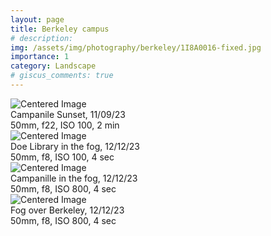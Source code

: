 ```yaml
---
layout: page
title: Berkeley campus
# description: 
img: /assets/img/photography/berkeley/1I8A0016-fixed.jpg
importance: 1
category: Landscape
# giscus_comments: true
---
```


<div class="text-center">
  <img src="/assets/img/photography/berkeley/1I8A0016-fixed.jpg" class="mx-auto d-block img-fluid rounded z-depth-1" alt="Centered Image">
</div>
<div class="caption">
    Campanile Sunset, 11/09/23<br>
    50mm, f22, ISO 100, 2 min
</div>

<div class="text-center">
  <img src="/assets/img/photography/berkeley/1I8A0932.jpg" class="mx-auto d-block img-fluid rounded z-depth-1" alt="Centered Image">
</div>
<div class="caption">
    Doe Library in the fog, 12/12/23<br>
    50mm, f8, ISO 100, 4 sec
</div>

<div class="text-center">
  <img src="/assets/img/photography/berkeley/1I8A0937.jpg" class="mx-auto d-block img-fluid rounded z-depth-1" alt="Centered Image">
</div>
<div class="caption">
    Campanille in the fog, 12/12/23<br>
    50mm, f8, ISO 800, 4 sec
</div>

<div class="text-center">
  <img src="/assets/img/photography/berkeley/1I8A0917.jpg" class="mx-auto d-block img-fluid rounded z-depth-1" alt="Centered Image">
</div>
<div class="caption">
    Fog over Berkeley, 12/12/23<br>
    50mm, f8, ISO 800, 4 sec
</div>